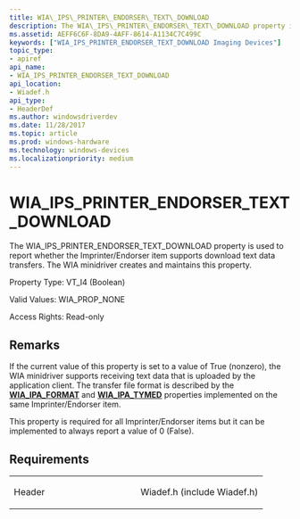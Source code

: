 ```yaml
---
title: WIA\_IPS\_PRINTER\_ENDORSER\_TEXT\_DOWNLOAD
description: The WIA\_IPS\_PRINTER\_ENDORSER\_TEXT\_DOWNLOAD property is used to report whether the Imprinter/Endorser item supports download text data transfers. The WIA minidriver creates and maintains this property.
ms.assetid: AEFF6C6F-8DA9-4AFF-8614-A1134C7C499C
keywords: ["WIA_IPS_PRINTER_ENDORSER_TEXT_DOWNLOAD Imaging Devices"]
topic_type:
- apiref
api_name:
- WIA_IPS_PRINTER_ENDORSER_TEXT_DOWNLOAD
api_location:
- Wiadef.h
api_type:
- HeaderDef
ms.author: windowsdriverdev
ms.date: 11/28/2017
ms.topic: article
ms.prod: windows-hardware
ms.technology: windows-devices
ms.localizationpriority: medium
---
```


# WIA\_IPS\_PRINTER\_ENDORSER\_TEXT\_DOWNLOAD


The WIA\_IPS\_PRINTER\_ENDORSER\_TEXT\_DOWNLOAD property is used to report whether the Imprinter/Endorser item supports download text data transfers. The WIA minidriver creates and maintains this property.




Property Type: VT\_I4 (Boolean)

Valid Values: WIA\_PROP\_NONE

Access Rights: Read-only

Remarks
-------

If the current value of this property is set to a value of True (nonzero), the WIA minidriver supports receiving text data that is uploaded by the application client. The transfer file format is described by the [**WIA\_IPA\_FORMAT**](wia-ipa-format.md) and [**WIA\_IPA\_TYMED**](wia-ipa-tymed.md) properties implemented on the same Imprinter/Endorser item.

This property is required for all Imprinter/Endorser items but it can be implemented to always report a value of 0 (False).

Requirements
------------

<table>
<colgroup>
<col width="50%" />
<col width="50%" />
</colgroup>
<tbody>
<tr class="odd">
<td><p>Header</p></td>
<td>Wiadef.h (include Wiadef.h)</td>
</tr>
</tbody>
</table>

 

 





